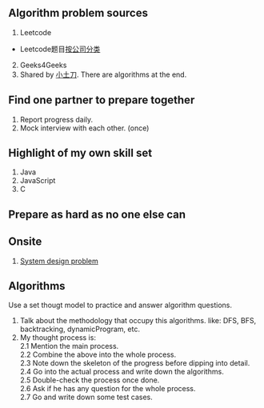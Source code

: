 ## Algorithm problem sources
1. Leetcode
 * Leetcode题目[按公司分类](http://www.1point3acres.com/bbs/thread-148693-1-1.html)
2. Geeks4Geeks
3. Shared by [小土刀](http://wdxtub.com/interview/14520850399861.html). There are algorithms at the end. 

## Find one partner to prepare together
1. Report progress daily. 
2. Mock interview with each other. (once)

## Highlight of my own skill set
1. Java 
2. JavaScript
3. C

## Prepare as hard as no one else can

## Onsite
1. [System design problem](http://www.1point3acres.com/bbs/thread-171320-1-1.html) 

## Algorithms 
Use a set thougt model to practice and answer algorithm questions.   
1. Talk about the methodology that occupy this algorithms. like: DFS, BFS, backtracking, dynamicProgram, etc.    
2. My thought process is:   
2.1 Mention the main process.  
2.2 Combine the above into the whole process.  
2.3 Note down the skeleton of the progress before dipping into detail.  
2.4 Go into the actual process and write down the algorithms.  
2.5 Double-check the process once done.  
2.6 Ask if he has any question for the whole process.  
2.7 Go and write down some test cases.   
